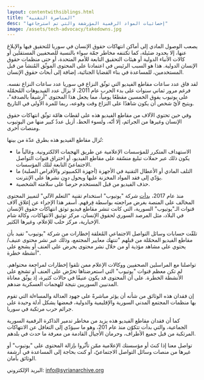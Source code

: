 ```yaml
---
layout: contentwithsiblings.html
title: "المناصرة التقنية"
desc: "إحصائيات المواد الرقمية المؤرشفة والتي تم استرجاعها"
image: /assets/tech-advocacy/takedowns.jpg
---
```


يصعب الوصول المادي إلى أماكن انتهاكات حقوق الإنسان في سوريا للتحقيق فيها والإبلاغ عنها، إلا بحدود ضئيلة، كما تكتنفه مخاطر جمّة سواء بالنسبة للصحفيين المستقلين أو كالات الأنباء الدولية أو هيئات التحقيق التابعة للأمم المتحدة، أو حتى منظمات حقوق الإنسان الدولية. هذا هو السبب الرئيس في اعتمادنا على المحتوى الموثّق المُنشأ من قبل المستخدمين، للمساعدة في بناء القضايا الجنائية، إضافة إلى أبحاث حقوق الإنسان.

لقد فاق عدد ساعات مقاطع الفيديو التي توثّق النزاع في سوريا عدد ساعات النزاع نفسه. فرغم مرور ثماني سنوات على بدء الحرب عام 2011، لا يزال عدد الفيديوهات المُحمّلة على يوتيوب يفوق الخمسين مقطعًا يومياً، مما يجعل هذا المحتوى "أرشيفاً بالصدفة"، ويتيح لأيّ شخص أن يكون شاهدًا على النزاع وقت وقوعه، ربما للمرة الأولى في التاريخ.

وفي حين تحتوي الآلاف من مقاطع الفيديو هذه على لقطات هامّة توثّق انتهاكات حقوق الإنسان وغيرها من الجرائم، إلا أنّه، ولسوء الحظ، أزيل عددٌ كبير منها من اليوتيوب ومنصات أخرى.

تُزال مقاطع الفيديو هذه بطرق عدّة من بينها:

+ الاستهداف المتكرر للمؤسسات الإعلامية عن طريق الهجمات الالكترونية. وغالباً ما يكون ذلك عبر حملات تبليغ منسّقة على مقاطع الفيديو، أو اختراق قنوات التواصل الاجتماعيّ التابعة لتلك المؤسسات.
+ التلف المادي أو الأعطال التقنية في الأجهزة (أجهزة الكمبيوتر والأقراص الصلبة) ما يؤدّي إلى فقد المواد المخزنة عليها ويحول دون نشرها على الإنترنت.
+ حذف الفيديو من قبل المستخدم حرصاً على سلامته الشخصية.

منذ عام 2017، [بدأت](https://youtube.googleblog.com/2018/12/faster-removals-and-tackling-comments.html) شركة "يوتيوب" استخدام تقنية "التعلم الآلي" لتمييز المحتوى المخالف على المنصة بغرض مراجعته بواسطة فِرقهم. أسفر هذا الإجراء عن إغلاق آلاف قنوات الـ"يوتيوب" السورية، التي كانت تنشر مقاطع فيديو توثق انتهاكات حقوق الإنسان في البلاد، مثل المرصد السوري لحقوق الإنسان، مركز توثيق الانتهاكات، وكالة شام الإخبارية، مركز حلب للإعلام، وغيرها الكثير.

تلقّت حسابات وسائل التواصل الاجتماعي المُغلقة إخطارات من شركة "يوتيوب" تفيد بأن مقاطع الفيديو المحمّلة من قبلهم "تنتهك معايير المجتمع، وذلك عبر نشر محتوى عنيف/يحتوي على مشاهد مؤذية أو من خلال نشر محتوى يحرض على العنف أو يشجع على أنشطة خطرة".

تواصلنا مع المراسلين الصحفيين ووكالات الإعلام ممن تلقوا إخطارات لمراجعة محتواهم. لم تكن معظم قنوات "يوتيوب" التي استعرضناها تحرّض على العنف أو تشجع على الأنشطة الخطرة. على أن المحتوى قد يكون عنيفًا في حالات كثيرة، إذ يوثّق معاناة المدنيين السوريين نتيجة للهجمات العسكرية ضدهم.

إن فقدان هذه الوثائق من شأنه أن يؤثر مباشرةً على جهود العدالة والمساءلة التي تقوم بها منظمات المجتمع المدني السورية والإقليمية والدولية، فبعضها يشكل أدلة وحيدة على جرائم حرب مرتكبة في سوريا.

كما أن فقدان مقاطع الفيديو هذه يزيد من مخاطر تدمير الذاكرة الرقمية السورية الجماعية، والتي بدأت تتكوّن منذ عام 201، وهو ما سيؤدّي إلى التغافل عن الانتهاكات المرتكبة من قبل جميع الأطراف، وحرمان الأجيال القادمة من معرفة ما حدث في بلدهم.

تواصل معنا إذا كنتَ أو مؤسستك الإعلامية ممّن تأثّروا بإزالة المحتوى على "يوتيوب" أو غيرها من منصات وسائل التواصل الاجتماعيّ، أو كنت بحاجة إلى المساعدة في أرشفة الوثائق بأمان.

البريد الإلكتروني: info@syrianarchive.org
